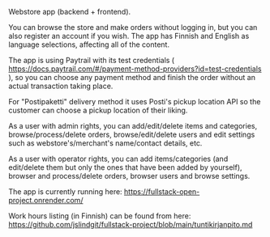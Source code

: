 Webstore app (backend + frontend).

You can browse the store and make orders without logging in, but you can also register an account if you wish.
The app has Finnish and English as language selections, affecting all of the content.

The app is using Paytrail with its test credentials ( https://docs.paytrail.com/#/payment-method-providers?id=test-credentials ), so you can choose any payment method and finish the order without an actual transaction taking place.

For "Postipaketti" delivery method it uses Posti's pickup location API so the customer can choose a pickup location of their liking.

As a user with admin rights, you can add/edit/delete items and categories, browse/process/delete orders, browse/edit/delete users and edit settings such as webstore's/merchant's name/contact details, etc. 

As a user with operator rights, you can add items/categories (and edit/delete them but only the ones that have been added by yourself), browser and process/delete orders, browser users and browse settings.

The app is currently running here: https://fullstack-open-project.onrender.com/

Work hours listing (in Finnish) can be found from here: https://github.com/jslindgit/fullstack-project/blob/main/tuntikirjanpito.md
